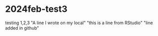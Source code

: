 # 2024feb-test3
testing 1,2,3
"A line I wrote on my local" 
"this is a line from RStudio"
"line added in github"
